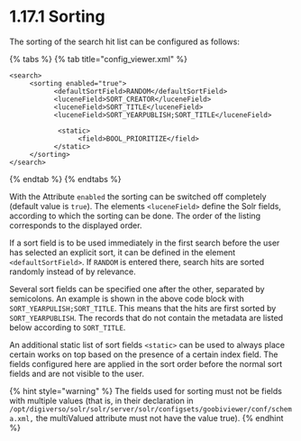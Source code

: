 # 1.17.1 Sorting

The sorting of the search hit list can be configured as follows:

{% tabs %}
{% tab title="config\_viewer.xml" %}
```markup
<search>
     <sorting enabled="true">
           <defaultSortField>RANDOM</defaultSortField>
           <luceneField>SORT_CREATOR</luceneField>
           <luceneField>SORT_TITLE</luceneField>
           <luceneField>SORT_YEARPUBLISH;SORT_TITLE</luceneField>
           
            <static>
                 <field>BOOL_PRIORITIZE</field>
           </static>
     </sorting>
</search>
```
{% endtab %}
{% endtabs %}

With the Attribute `enabled` the sorting can be switched off completely \(default value is `true`\). The elements `<luceneField>` define the Solr fields, according to which the sorting can be done. The order of the listing corresponds to the displayed order. 

If a sort field is to be used immediately in the first search before the user has selected an explicit sort, it can be defined in the element `<defaultSortField>`. If `RANDOM` is entered there, search hits are sorted randomly instead of by relevance.

Several sort fields can be specified one after the other, separated by semicolons. An example is shown in the above code block with `SORT_YEARPULISH;SORT_TITLE`. This means that the hits are first sorted by `SORT_YEARPUBLISH`. The records that do not contain the metadata are listed below according to `SORT_TITLE`.

An additional static list of sort fields `<static>` can be used to always place certain works on top based on the presence of a certain index field. The fields configured here are applied in the sort order before the normal sort fields and are not visible to the user.

{% hint style="warning" %}
The fields used for sorting must not be fields with multiple values \(that is, in their declaration in `/opt/digiverso/solr/solr/server/solr/configsets/goobiviewer/conf/schema.xml,` the multiValued attribute must not have the value true\).
{% endhint %}



